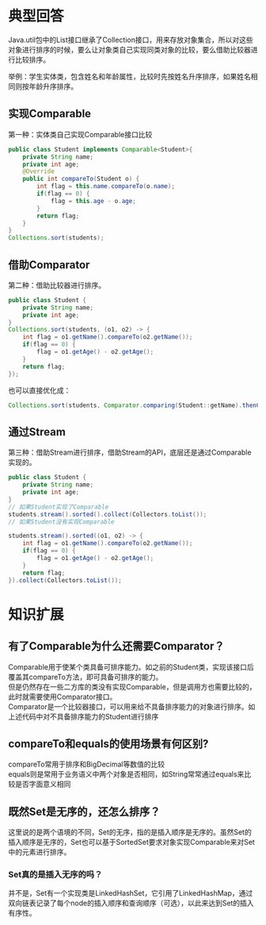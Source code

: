 # 典型回答
Java.util包中的List接口继承了Collection接口，用来存放对象集合，所以对这些对象进行排序的时候，要么让对象类自己实现同类对象的比较，要么借助比较器进行比较排序。

举例：学生实体类，包含姓名和年龄属性，比较时先按姓名升序排序，如果姓名相同则按年龄升序排序。
## 实现Comparable
第一种：实体类自己实现Comparable接口比较
```java
public class Student implements Comparable<Student>{ 
    private String name; 
    private int age; 
    @Override 
    public int compareTo(Student o) {
        int flag = this.name.compareTo(o.name); 
        if(flag == 0) { 
        	flag = this.age - o.age; 
        } 
        return flag; 
    } 
}
Collections.sort(students);
```
## 借助Comparator
第二种：借助比较器进行排序。
```java
public class Student { 
    private String name; 
	private int age; 
}
Collections.sort(students, (o1, o2) -> {
	int flag = o1.getName().compareTo(o2.getName()); 
    if(flag == 0) { 
        flag = o1.getAge() - o2.getAge(); 
    } 
    return flag; 
}); 
```

也可以直接优化成：

```java
Collections.sort(students, Comparator.comparing(Student::getName).thenComparingInt(Student::getAge));
```
## 通过Stream
第三种：借助Stream进行排序，借助Stream的API，底层还是通过Comparable实现的。
```java
public class Student { 
    private String name; 
	private int age; 
}
// 如果Student实现了Comparable
students.stream().sorted().collect(Collectors.toList());
// 如果Student没有实现Comparable

students.stream().sorted((o1, o2) -> {
	int flag = o1.getName().compareTo(o2.getName()); 
    if(flag == 0) { 
        flag = o1.getAge() - o2.getAge(); 
    } 
    return flag; 
}).collect(Collectors.toList());
```
# 知识扩展
## **有了Comparable为什么还需要Comparator？**
Comparable用于使某个类具备可排序能力。如之前的Student类，实现该接口后覆盖其compareTo方法，即可具备可排序的能力。<br />但是仍然存在一些二方库的类没有实现Comparable，但是调用方也需要比较的，此时就需要使用Comparator接口。<br />Comparator是一个比较器接口，可以用来给不具备排序能力的对象进行排序。如上述代码中对不具备排序能力的Student进行排序
## compareTo和equals的使用场景有何区别?
compareTo常用于排序和BigDecimal等数值的比较<br />equals则是常用于业务语义中两个对象是否相同，如String常常通过equals来比较是否字面意义相同
## 既然Set是无序的，还怎么排序？
这里说的是两个语境的不同，Set的无序，指的是插入顺序是无序的。虽然Set的插入顺序是无序的，Set也可以基于SortedSet要求对象实现Comparable来对Set中的元素进行排序。
### Set真的是插入无序的吗？
并不是，Set有一个实现类是LinkedHashSet，它引用了LinkedHashMap，通过双向链表记录了每个node的插入顺序和查询顺序（可选），以此来达到Set的插入有序性。
